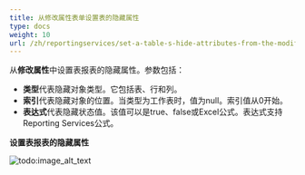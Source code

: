 ```yaml
---
title: 从修改属性表单设置表的隐藏属性
type: docs
weight: 10
url: /zh/reportingservices/set-a-table-s-hide-attributes-from-the-modify-attribute-form/
---
```


从**修改属性**中设置表报表的隐藏属性。参数包括：

- **类型**代表隐藏对象类型。它包括表、行和列。
- **索引**代表隐藏对象的位置。当类型为工作表时，值为null。索引值从0开始。
- **表达式**代表隐藏状态值。该值可以是true、false或Excel公式。表达式支持Reporting Services公式。

**设置表报表的隐藏属性** 

![todo:image_alt_text](set-a-table-s-hide-attributes-from-the-modify-attribute-form_1.png)
